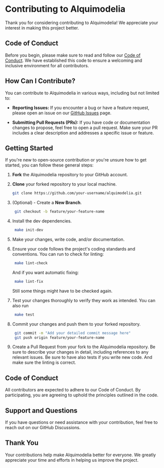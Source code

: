 # Contributing to Alquimodelia

Thank you for considering contributing to Alquimodelia! We appreciate your interest in making this project better.

## Code of Conduct

Before you begin, please make sure to read and follow our [Code of Conduct](CODE_OF_CONDUCT.md). We have established this code to ensure a welcoming and inclusive environment for all contributors.

## How Can I Contribute?

You can contribute to Alquimodelia in various ways, including but not limited to:

- **Reporting Issues:** If you encounter a bug or have a feature request, please open an issue on our [GitHub Issues](https://github.com/alquimodelia/alquimodelia/issues) page.

- **Submitting Pull Requests (PRs):** If you have code or documentation changes to propose, feel free to open a pull request. Make sure your PR includes a clear description and addresses a specific issue or feature.

## Getting Started

If you're new to open-source contribution or you're unsure how to get started, you can follow these general steps:

1. **Fork** the Alquimodelia repository to your GitHub account.

2. **Clone** your forked repository to your local machine.

   ```bash
   git clone https://github.com/your-username/alquimodelia.git
   ```
3. (Optional) - Create a **New Branch**.

   ```bash
    git checkout -b feature/your-feature-name
    ```
4. Install the dev dependencies.
   ```bash
    make init-dev
    ```
5. Make your changes, write code, and/or documentation.
6. Ensure your code follows the project's coding standards and conventions. You can run to check for linting:
   ```bash
    make lint-check
    ```
    And if you want automatic fixing:
   ```bash
    make lint-fix
    ```
    Still some things might have to be checked again.

7. Test your changes thoroughly to verify they work as intended. You can also run

   ```bash
    make test
    ```
8. Commit your changes and push them to your forked repository.
   ```bash
    git commit -m "Add your detailed commit message here"
    git push origin feature/your-feature-name
    ```
9. Create a Pull Request from your fork to the Alquimodelia repository. Be sure to describe your changes in detail, including references to any relevant issues.
Be sure to have also tests if you write new code. And make sure the linting is correct.

## Code of Conduct

All contributors are expected to adhere to our Code of Conduct. By participating, you are agreeing to uphold the principles outlined in the code.

## Support and Questions

If you have questions or need assistance with your contribution, feel free to reach out on our GitHub Discussions.

## Thank You

Your contributions help make Alquimodelia better for everyone. We greatly appreciate your time and efforts in helping us improve the project.